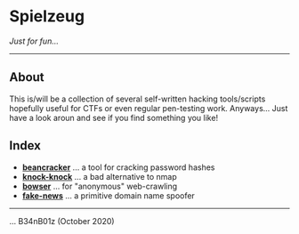 # Spielzeug
_Just for fun..._

---

## About

This is/will be a collection of several self-written hacking tools/scripts hopefully useful for CTFs or even regular pen-testing work. Anyways... Just have a look aroun and see if you find something you like!

## Index

* [**beancracker**](./beancracker/README.md) ... a tool for cracking password hashes
* [**knock-knock**](./knock-knock/README.md) ... a bad alternative to nmap
* [**bowser**](./bowser/README.md) ... for "anonymous" web-crawling
* [**fake-news**](./fake-news/README.md) ... a primitive domain name spoofer

---

... B34nB01z (October 2020)